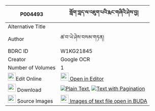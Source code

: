 |P004493|གློག་ཀླད་ལ་འཇུག་པའི་རྨང་གཞིའི་ཤེས་བྱ། 
| --- | --- 
|Alternative Title |
|Author| ཚ་བ་ཡེ་ཤེས་བསམ་གཏན།
|BDRC ID | W1KG21845
|Creator | Google OCR
|Number of Volumes| 1
|<img width="25" src="https://img.icons8.com/color/25/000000/edit-property.png">Edit Online| [<img width="25" src="https://avatars.githubusercontent.com/u/45091458?s=200&v=4"> Open in Editor](http://editor.openpecha.org/P004493)
|<img width="25" src="https://img.icons8.com/fluent/48/000000/download-2.png"/>  Download | [![](https://img.icons8.com/color/20/000000/txt.png)Plain Text](https://github.com/Openpecha/P004493/releases/download/v2/lok_le_la_jukpa_i_mangshyi_i_s_plain_P004493.zip), [![](https://img.icons8.com/color/20/000000/txt.png)Text with Pagination](https://github.com/Openpecha/P004493/releases/download/v2/lok_le_la_jukpa_i_mangshyi_i_s_pages_P004493.zip)
|<img width="25" src="https://img.icons8.com/plasticine/100/000000/pictures-folder.png"/>  Source Images | [<img width="25" src="https://library.bdrc.io/icons/BUDA-small.svg"> Images of text file open in BUDA](https://library.bdrc.io/show/bdr:W1KG21845)